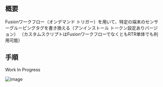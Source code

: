 ## 概要

Fusionワークフロー（オンデマンド トリガー）を用いて、特定の端末のセンサーグルーピングタグを書き換える（アンインストール トークン設定ありバージョン）
（カスタムスクリプトはFusionワークフローでなくともRTR単体でも利用可能）

## 手順

Work In Progress

![image](https://github.com/user-attachments/assets/fafaf4f7-8b71-4c82-872e-490c7842e349)
